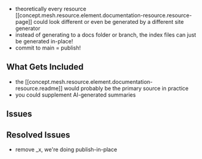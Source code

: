 
- theoretically every resource [[concept.mesh.resource.element.documentation-resource.resource-page]] could look
  different or even be generated by a different site generator
- instead of generating to a docs folder or branch, the index files can just be
  generated in-place!
- commit to main = publish!

## What Gets Included

- the [[concept.mesh.resource.element.documentation-resource.readme]] would probably be the primary source in practice
- you could supplement AI-generated summaries

## Issues

## Resolved Issues

- remove _x, we're doing publish-in-place